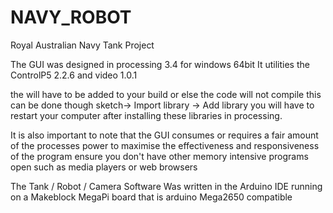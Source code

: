 # NAVY_ROBOT
Royal Australian Navy Tank Project 

The GUI was designed in processing 3.4 for windows 64bit 
It utilities the ControlP5 2.2.6 and video 1.0.1

the will have to be added to your build or else the code will not compile 
this can be done though sketch-> Import library -> Add library 
you will have to restart your computer after installing these libraries in processing.

It is also important to note that the GUI consumes or requires a fair amount of the processes power to maximise the effectiveness and responsiveness of the program ensure you don't have other memory intensive programs open such as media players or web browsers 


The Tank / Robot / Camera Software 
Was written in the Arduino IDE running on a Makeblock MegaPi board that is arduino Mega2650 compatible 

